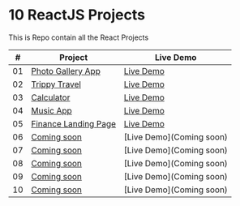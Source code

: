 # 10 ReactJS Projects

This is Repo contain all the React Projects

|  #  | Project                                                                                                                     | Live Demo                                                                         |
| :-: | --------------------------------------------------------------------------------------------------------------------------- | --------------------------------------------------------------------------------- |
| 01  | [Photo Gallery App]()                             | [Live Demo](https://photogalleryy.vercel.app/)               |
| 02  | [Trippy Travel]()                               | [Live Demo](https://trippytravel.vercel.app/)                |
| 03  | [Calculator]()                       | [Live Demo](https://reacttcalculatorr.vercel.app) |
| 04  | [Music App]()                          | [Live Demo](https://musicappl.vercel.app)          |
| 05  | [Finance Landing Page]()                               | [Live Demo](https://financed.vercel.app)                |
| 06  | [Coming soon]()                           | [Live Demo](Coming soon)              |
| 07  | [Coming soon]()                       | [Live Demo](Coming soon)            |
| 08  | [Coming soon]()                                         | [Live Demo](Coming soon)                     |
| 09  | [Coming soon]()                                     | [Live Demo](Coming soon)                   |
| 10  | [Coming soon]()                                         | [Live Demo](Coming soon)                     |
